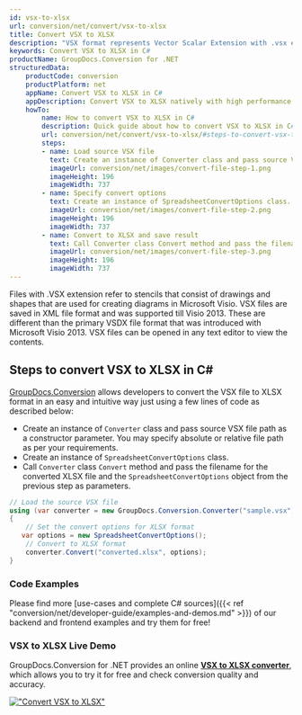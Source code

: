 ```yaml
---
id: vsx-to-xlsx
url: conversion/net/convert/vsx-to-xlsx
title: Convert VSX to XLSX
description: "VSX format represents Vector Scalar Extension with .vsx extension. Learn how to convert VSX to XLSX file programmatically in C# language using GroupDocs.Conversion for .NET library."
keywords: Convert VSX to XLSX in C#
productName: GroupDocs.Conversion for .NET
structuredData:
    productCode: conversion
    productPlatform: net
    appName: Convert VSX to XLSX in C#
    appDescription: Convert VSX to XLSX natively with high performance using C# language and server side GroupDocs.Conversion for .NET APIs, without the use of any software like Microsoft or Open Office.
    howTo:
        name: How to convert VSX to XLSX in C# 
        description: Quick guide about how to convert VSX to XLSX in C# with high performance and accuracy.
        url: conversion/net/convert/vsx-to-xlsx/#steps-to-convert-vsx-to-xlsx-in-c
        steps:
        - name: Load source VSX file 
          text: Create an instance of Converter class and pass source VSX file path as a constructor parameter. You may specify absolute or relative file path as per your requirements. 
          imageUrl: conversion/net/images/convert-file-step-1.png
          imageHeight: 196
          imageWidth: 737
        - name: Specify convert options 
          text: Create an instance of SpreadsheetConvertOptions class.
          imageUrl: conversion/net/images/convert-file-step-2.png
          imageHeight: 196
          imageWidth: 737
        - name: Convert to XLSX and save result 
          text: Call Converter class Convert method and pass the filename for the converted HTML file and the SpreadsheetConvertOptions object from the previous step as parameters.
          imageUrl: conversion/net/images/convert-file-step-3.png
          imageHeight: 196
          imageWidth: 737
---
```


Files with .VSX extension refer to stencils that consist of drawings and shapes that are used for creating diagrams in Microsoft Visio. VSX files are saved in XML file format and was supported till Visio 2013. These are different than the primary VSDX file format that was introduced with Microsoft Visio 2013. VSX files can be opened in any text editor to view the contents.

## Steps to convert VSX to XLSX in C#

[GroupDocs.Conversion](https://products.groupdocs.com/conversion/net) allows developers to convert the VSX file to XLSX format in an easy and intuitive way just using a few lines of code as described below:

* Create an instance of `Converter` class and pass source VSX file path as a constructor parameter. You may specify absolute or relative file path as per your requirements. 
* Create an instance of `SpreadsheetConvertOptions` class.
* Call `Converter` class `Convert` method and pass the filename for the converted XLSX file and the `SpreadsheetConvertOptions` object from the previous step as parameters.

```csharp
// Load the source VSX file
using (var converter = new GroupDocs.Conversion.Converter("sample.vsx"))
{
    // Set the convert options for XLSX format
   var options = new SpreadsheetConvertOptions();
    // Convert to XLSX format
    converter.Convert("converted.xlsx", options);
}
```

### Code Examples

Please find more [use-cases and complete C# sources]({{< ref "conversion/net/developer-guide/examples-and-demos.md" >}}) of our backend and frontend examples and try them for free!

### VSX to XLSX Live Demo

GroupDocs.Conversion for .NET provides an online [**VSX to XLSX converter**](https://products.groupdocs.app/conversion/vsx-to-xlsx), which allows you to try it for free and check conversion quality and accuracy.

[!["Convert VSX to XLSX"](conversion/net/images/convert-to-xlsx/convert-vsx-to-xlsx.png)](https://products.groupdocs.app/conversion/vsx-to-xlsx)